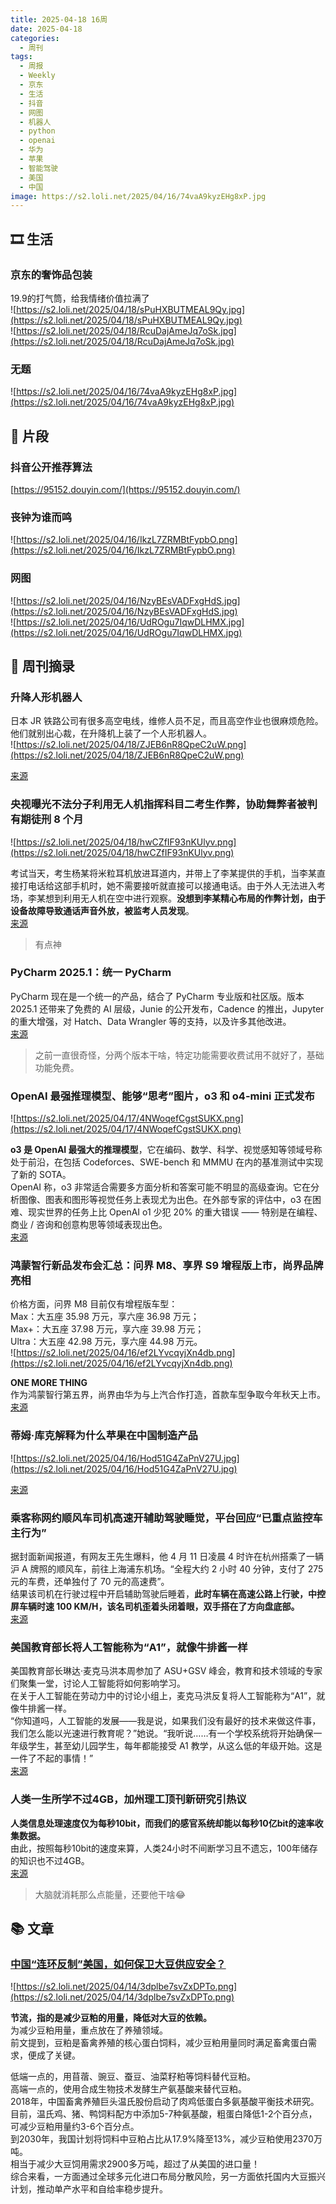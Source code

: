```yaml
---
title: 2025-04-18 16周
date: 2025-04-18
categories:
  - 周刊
tags:
  - 周报
  - Weekly
  - 京东
  - 生活
  - 抖音
  - 网图
  - 机器人
  - python
  - openai
  - 华为
  - 苹果
  - 智能驾驶
  - 美国
  - 中国
image: https://s2.loli.net/2025/04/16/74vaA9kyzEHg8xP.jpg
---
```

## 🎞️ 生活
### 京东的奢饰品包装
19.9的打气筒，给我情绪价值拉满了  
![https://s2.loli.net/2025/04/18/sPuHXBUTMEAL9Qy.jpg](https://s2.loli.net/2025/04/18/sPuHXBUTMEAL9Qy.jpg)  
![https://s2.loli.net/2025/04/18/RcuDajAmeJq7oSk.jpg](https://s2.loli.net/2025/04/18/RcuDajAmeJq7oSk.jpg)

### 无题
![https://s2.loli.net/2025/04/16/74vaA9kyzEHg8xP.jpg](https://s2.loli.net/2025/04/16/74vaA9kyzEHg8xP.jpg)

## 💭 片段
### 抖音公开推荐算法
[https://95152.douyin.com/](https://95152.douyin.com/)

### 丧钟为谁而鸣
![https://s2.loli.net/2025/04/16/IkzL7ZRMBtFypbO.png](https://s2.loli.net/2025/04/16/IkzL7ZRMBtFypbO.png)

### 网图
![https://s2.loli.net/2025/04/16/NzyBEsVADFxgHdS.jpg](https://s2.loli.net/2025/04/16/NzyBEsVADFxgHdS.jpg)  
![https://s2.loli.net/2025/04/16/UdROgu7IqwDLHMX.jpg](https://s2.loli.net/2025/04/16/UdROgu7IqwDLHMX.jpg)

## 📰 周刊摘录
### 升降人形机器人
日本 JR 铁路公司有很多高空电线，维修人员不足，而且高空作业也很麻烦危险。  
他们就别出心裁，在升降机上装了一个人形机器人。  
![https://s2.loli.net/2025/04/18/ZJEB6nR8QpeC2uW.png](https://s2.loli.net/2025/04/18/ZJEB6nR8QpeC2uW.png)

[来源](https://www.facebook.com/moneysaveJP/posts/507308291818047/)

### 央视曝光不法分子利用无人机指挥科目二考生作弊，协助舞弊者被判有期徒刑 8 个月
![https://s2.loli.net/2025/04/18/hwCZfIF93nKUlyv.png](https://s2.loli.net/2025/04/18/hwCZfIF93nKUlyv.png)

考试当天，考生杨某将米粒耳机放进耳道内，并带上了李某提供的手机，当李某直接打电话给这部手机时，她不需要接听就直接可以接通电话。由于外人无法进入考场，李某想到利用无人机在空中进行观察。**没想到李某精心布局的作弊计划，由于设备故障导致通话声音外放，被监考人员发现**。  
[来源](https://www.ithome.com/0/846/130.htm)
> 有点神

### PyCharm 2025.1：统一 PyCharm
PyCharm 现在是一个统一的产品，结合了 PyCharm 专业版和社区版。版本 2025.1 还带来了免费的 AI 层级，Junie 的公开发布，Cadence 的推出，Jupyter 的重大增强，对 Hatch、Data Wrangler 等的支持，以及许多其他改进。  
[来源](https://blog.jetbrains.com/pycharm/2025/04/pycharm-2025-1/)
> 之前一直很奇怪，分两个版本干啥，特定功能需要收费试用不就好了，基础功能免费。

### OpenAI 最强推理模型、能够“思考”图片，o3 和 o4-mini 正式发布
![https://s2.loli.net/2025/04/17/4NWoqefCgstSUKX.png](https://s2.loli.net/2025/04/17/4NWoqefCgstSUKX.png)

**o3 是 OpenAI 最强大的推理模型**，它在编码、数学、科学、视觉感知等领域号称处于前沿，在包括 Codeforces、SWE-bench 和 MMMU 在内的基准测试中实现了新的 SOTA。  
OpenAI 称，o3 非常适合需要多方面分析和答案可能不明显的高级查询。它在分析图像、图表和图形等视觉任务上表现尤为出色。在外部专家的评估中，o3 在困难、现实世界的任务上比 OpenAI o1 少犯 20% 的重大错误 —— 特别是在编程、商业 / 咨询和创意构思等领域表现出色。  
[来源](https://www.ithome.com/0/845/827.htm)


### 鸿蒙智行新品发布会汇总：问界 M8、享界 S9 增程版上市，尚界品牌亮相
价格方面，问界 M8 目前仅有增程版车型：  
Max：大五座 35.98 万元，享六座 36.98 万元；  
Max+：大五座 37.98 万元，享六座 39.98 万元；  
Ultra：大五座 42.98 万元，享六座 44.98 万元。  
![https://s2.loli.net/2025/04/16/ef2LYvcqyjXn4db.png](https://s2.loli.net/2025/04/16/ef2LYvcqyjXn4db.png)

**ONE MORE THING**  
作为鸿蒙智行第五界，尚界由华为与上汽合作打造，首款车型争取今年秋天上市。  
[来源](https://www.ithome.com/0/845/755.htm)

### 蒂姆·库克解释为什么苹果在中国制造产品
![https://s2.loli.net/2025/04/16/Hod51G4ZaPnV27U.jpg](https://s2.loli.net/2025/04/16/Hod51G4ZaPnV27U.jpg)

[来源](https://www.youtube.com/watch?v=2wacXUrONUY)

### 乘客称网约顺风车司机高速开辅助驾驶睡觉，平台回应“已重点监控车主行为”
据封面新闻报道，有网友王先生爆料，他 4 月 11 日凌晨 4 时许在杭州搭乘了一辆沪 A 牌照的顺风车，前往上海浦东机场。“全程大约 2 小时 40 分钟，支付了 275 元的车费，还单独付了 70 元的高速费”。  
结果该司机在行驶过程中开启辅助驾驶后睡着，**此时车辆在高速公路上行驶，中控屏车辆时速 100 KM/H，该名司机歪着头闭着眼，双手搭在了方向盘底部。**  
[来源](https://www.ithome.com/0/845/493.htm)


### 美国教育部长将人工智能称为“A1”，就像牛排酱一样
美国教育部长琳达·麦克马洪本周参加了 ASU+GSV 峰会，教育和技术领域的专家们聚集一堂，讨论人工智能将如何影响学习。  
在关于人工智能在劳动力中的讨论小组上，麦克马洪反复将人工智能称为“A1”，就像牛排酱一样。  
“你知道吗，人工智能的发展——我是说，如果我们没有最好的技术来做这件事，我们怎么能以光速进行教育呢？”她说。“我听说……有一个学校系统将开始确保一年级学生，甚至幼儿园学生，每年都能接受 A1 教学，从这么低的年级开始。这是一件了不起的事情！”  
[来源](https://techcrunch.com/2025/04/10/the-us-secretary-of-education-referred-to-ai-as-a1-like-the-steak-sauce/)

### 人类一生所学不过4GB，加州理工顶刊新研究引热议
**人类信息处理速度仅为每秒10bit，而我们的感官系统却能以每秒10亿bit的速率收集数据。**  
由此，按照每秒10bit的速度来算，人类24小时不间断学习且不遗忘，100年储存的知识也不过4GB。  
[来源](https://mp.weixin.qq.com/s/tssPnTg1Bwk1_qkvBevTiA)
> 大脑就消耗那么点能量，还要他干啥😂


## 📚 文章
### [中国“连环反制”美国，如何保卫大豆供应安全？](https://mp.weixin.qq.com/s?__biz=MjM5MTU3Mzk2OA==&mid=2654906364&idx=1&sn=cc0090d149a47c9b1d9c35543df3d13d&chksm=bc6a0ebd5198ea52913c84cbfca808a3f3f7fbbc38f252689839a30bffa6889269c15209ec39#rd)
![https://s2.loli.net/2025/04/14/3dplbe7svZxDPTo.png](https://s2.loli.net/2025/04/14/3dplbe7svZxDPTo.png)

**节流，指的是减少豆粕的用量，降低对大豆的依赖。**  
为减少豆粕用量，重点放在了养殖领域。  
前文提到，豆粕是畜禽养殖的核心蛋白饲料，减少豆粕用量同时满足畜禽蛋白需求，便成了关键。

低端一点的，用苜蓿、豌豆、蚕豆、油菜籽粕等饲料替代豆粕。  
高端一点的，使用合成生物技术发酵生产氨基酸来替代豆粕。  
2018年，中国畜禽养殖巨头温氏股份启动了肉鸡低蛋白多氨基酸平衡技术研究。  
目前，温氏鸡、猪、鸭饲料配方中添加5-7种氨基酸，粗蛋白降低1-2个百分点，可减少豆粕用量约3-6个百分点。  
到2030年，我国计划将饲料中豆粕占比从17.9%降至13%，减少豆粕使用2370万吨。  
相当于减少大豆饲用需求2900多万吨，超过了从美国的进口量！  
综合来看，一方面通过全球多元化进口布局分散风险，另一方面依托国内大豆振兴计划，推动单产水平和自给率稳步提升。

